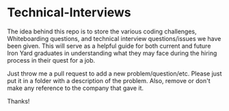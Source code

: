 # Technical-Interviews

The idea behind this repo is to store the various coding challenges, Whiteboarding questions, and technical interview questions/issues we have been given. This will serve as a helpful guide for both current and future Iron Yard graduates in understanding what they may face during the hiring process in their quest for a job.

Just throw me a pull request to add a new problem/question/etc. Please just put it in a folder with a description of the problem. Also, remove or don't make any reference to the company that gave it. 

Thanks!
